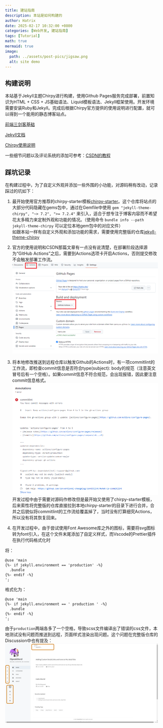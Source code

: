 ```yaml
---
title: 建站指南
description: 本站是如何构建的
author: Hatrix
date: 2025-02-17 10:32:00 +0800
categories: [Web开发, 建站指南]
tags: [Tutorial]
math: true
mermaid: true
image:
  path: ../assets/post-pics/jigsaw.png
  alt: site demo
---
```


## 构建说明

本站基于Jekyll主题Chirpy进行构建，使用Github Pages服务完成部署，前置知识为HTML + CSS + JS基础语法、Liquid模板语法、Jekyll框架使用。开发环境需要安装Ruby和Jekyll。完成后根据Chirpy官方提供的使用说明进行配置，就可以得到一个能用的静态博客站点。

[前端三剑客基础](https://developer.mozilla.org/zh-CN/docs/Learn_web_development)

[Jekyll文档](https://jekyllrb.com/)

[Chirpy使用说明](https://chirpy.cotes.page/posts/getting-started/)

一些细节问题以及评论系统的添加可参考：[CSDN的教程](https://blog.csdn.net/zzy979481894/article/details/132678717)

## 踩坑记录

在构建过程中，为了自定义外观并添加一些外围的小功能，对源码稍有改动，记录踩过的坑如下：

1. 最开始使用官方推荐的chirpy-starter模板[chirpy-starter](https://github.com/cotes2020/chirpy-starter)。这个仓库将站点的大部分代码隐藏在gems包中，通过在Gemfile中使用 `gem "jekyll-theme-chirpy", "~> 7.2", ">= 7.2.4"` 来引入，适合于想专注于博客内容而不希望花太多精力来定制外观和功能的情况。（使用命令 `bundle info --path jekyll-theme-chirpy` 可以定位本地gem包中的对应文件）<br>
如跟本站一样有自定义外观和添加功能的需求，需要使用完整版的仓库[jekyll-theme-chirpy
](https://github.com/cotes2020/jekyll-theme-chirpy)

2. 官方的使用说明和CSDN那篇文章有一点没有说清楚，在部署阶段选择源为“GitHub Actions”之后，需要到Actions选项卡开启Actions，否则提交修改不会触发部署工作流。
![openActions](../assets/post-pics/openActions.png)

3. 将本地修改推送到远程仓库以触发Github的Actions时，有一项commitlint的工作流，即检查commit信息是否符合type(subject): body的规范（注意英文冒号后有一个空格）。如果commit信息不符合规范，会出现报错，因此要注意commit信息格式。
![commitlint报错](../assets/post-pics/commitlintError.png)
开发过程中由于需要对源码作修改但是最开始又使用了chirpy-starter模板，后来索性将完整版的仓库直接拉到本地chirpy-starter的目录下进行合并，合并之后貌似将commitlint的工作流给覆盖掉了，当时没有打算细究Actions，所以没有将其恢复回来。

4. 在开发过程中，由于尝试使用Font Awesome库之外的图标，需要将svg图标转为font引入，在这个文件末尾添加了自定义样式，而Vscode的Prettier插件在执行代码格式化时

将：
```
@use 'main
{%- if jekyll.environment == 'production' -%}
  .bundle
{%- endif -%}
';
```
格式化为：
```
@use 'main
{%- if jekyll.environment == ' production ' -%}
  .bundle
{%- endif -%}
';
```
由于`production`两端各多了一个空格，导致scss文件编译出了错误的css文件，本地测试没有问题而推送到远程，页面样式渲染出现问题。这个问题在完整版仓库的Discussion中也有提及：
![Discussion](../assets/post-pics/discussion.png)